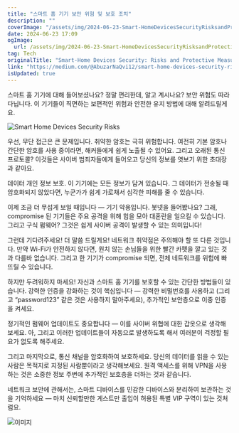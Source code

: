```yaml
---
title: "스마트 홈 기기 보안 위험 및 보호 조치"
description: ""
coverImage: "/assets/img/2024-06-23-Smart-HomeDevicesSecurityRisksandProtectiveMeasures_0.png"
date: 2024-06-23 17:09
ogImage: 
  url: /assets/img/2024-06-23-Smart-HomeDevicesSecurityRisksandProtectiveMeasures_0.png
tag: Tech
originalTitle: "Smart-Home Devices Security: Risks and Protective Measures"
link: "https://medium.com/@AbuzarNaQvi12/smart-home-devices-security-risks-and-protective-measures-d11709ced798"
isUpdated: true
---
```






스마트 홈 기기에 대해 들어보셨나요? 정말 편리한데, 알고 계시나요? 보안 위험도 따라다닙니다. 이 기기들이 직면하는 보편적인 위험과 안전한 유지 방법에 대해 알려드릴게요.

![Smart Home Devices Security Risks](/assets/img/2024-06-23-Smart-HomeDevicesSecurityRisksandProtectiveMeasures_0.png)

우선, 무단 접근은 큰 문제입니다. 취약한 암호는 극히 위험합니다. 여전히 기본 암호나 간단한 암호를 사용 중이라면, 해커들에게 쉽게 노출될 수 있어요. 그리고 오래된 통신 프로토콜? 이것들은 사이버 범죄자들에게 들어오고 당신의 정보를 엿보기 위한 초대장과 같아요.

데이터 개인 정보 보호. 이 기기에는 모든 정보가 담겨 있습니다. 그 데이터가 전송될 때 암호화되지 않았다면, 누군가가 쉽게 가로채서 심각한 피해를 줄 수 있습니다.

<div class="content-ad"></div>

이제 조금 더 무섭게 보일 때입니다 — 기기 악용입니다. 봇넷을 들어봤나요? 그래, compromise 된 기기들은 주요 공격을 위해 힘을 모아 대혼란을 일으킬 수 있습니다. 그리고 구식 펌웨어? 그것은 쉽게 사이버 공격이 발생할 수 있는 의미입니다!

그런데 기다려주세요! 더 말씀 드릴게요! 네트워크 취약점은 주의해야 할 또 다른 것입니다. 만약 Wi-Fi가 안전하지 않다면, 원치 않는 손님들을 위한 빨간 카펫을 깔고 있는 것과 다를바 없습니다. 그리고 한 기기가 compromise 되면, 전체 네트워크를 위험에 빠뜨릴 수 있습니다.

하지만 두려워하지 마세요! 자신과 스마트 홈 기기를 보호할 수 있는 간단한 방법들이 있습니다. 강력한 인증을 강화하는 것이 핵심입니다 — 강력한 비밀번호를 사용하고 (그리고 “password123” 같은 것은 사용하지 말아주세요), 추가적인 보안층으로 이중 인증을 켜세요.

정기적인 펌웨어 업데이트도 중요합니다 — 이를 사이버 위협에 대한 갑옷으로 생각해보세요. 아, 그리고 이러한 업데이트들이 자동으로 발생하도록 해서 여러분이 걱정할 필요가 없도록 해주세요.

<div class="content-ad"></div>

그리고 마지막으로, 통신 채널을 암호화하여 보호하세요. 당신의 데이터를 읽을 수 있는 사람은 목적지로 지정된 사람뿐이라고 생각해보세요. 원격 액세스를 위해 VPN을 사용하는 것은 소중한 정보 주변에 추가적인 보호층을 더하는 것과 같습니다.

네트워크 보안에 관해서는, 스마트 디바이스를 민감한 디바이스와 분리하여 보관하는 것을 기억하세요 — 마치 신뢰할만한 게스트만 출입이 허용된 특별 VIP 구역이 있는 것처럼요.

![이미지](/assets/img/2024-06-23-Smart-HomeDevicesSecurityRisksandProtectiveMeasures_1.png)